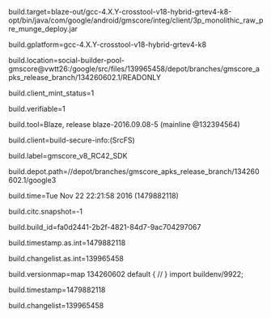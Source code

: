 build.target=blaze-out/gcc-4.X.Y-crosstool-v18-hybrid-grtev4-k8-opt/bin/java/com/google/android/gmscore/integ/client/3p_monolithic_raw_pre_munge_deploy.jar

build.gplatform=gcc-4.X.Y-crosstool-v18-hybrid-grtev4-k8

build.location=social-builder-pool-gmscore@vwtt26\:/google/src/files/139965458/depot/branches/gmscore_apks_release_branch/134260602.1/READONLY

build.client_mint_status=1

build.verifiable=1

build.tool=Blaze, release blaze-2016.09.08-5 (mainline @132394564)

build.client=build-secure-info\:(SrcFS)

build.label=gmscore_v8_RC42_SDK

build.depot.path=//depot/branches/gmscore_apks_release_branch/134260602.1/google3

build.time=Tue Nov 22 22\:21\:58 2016 (1479882118)

build.citc.snapshot=-1

build.build_id=fa0d2441-2b2f-4821-84d7-9ac704297067

build.timestamp.as.int=1479882118

build.changelist.as.int=139965458

build.versionmap=map 134260602 default { // } import buildenv/9922;

build.timestamp=1479882118

build.changelist=139965458

